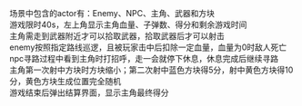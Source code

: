 场景中包含的actor有：Enemy、NPC、主角、武器和方块  
游戏限时40s，左上角显示主角血量、子弹数、得分和剩余游戏时间  
主角需走到武器附近才可以拾取武器，拾取武器后才可以射击  
enemy按照指定路线巡逻，且被玩家击中后扣除一定血量，血量为0时敌人死亡  
npc寻路过程中看到主角时打招呼，走一会就停下休息，休息完成后继续寻路  
主角第一次射中方块时方块缩小；第二次射中蓝色方块得5分，射中黄色方块得10分，黄色方块生成位置完全随机  
游戏结束后弹出结算界面，显示主角最终得分  
